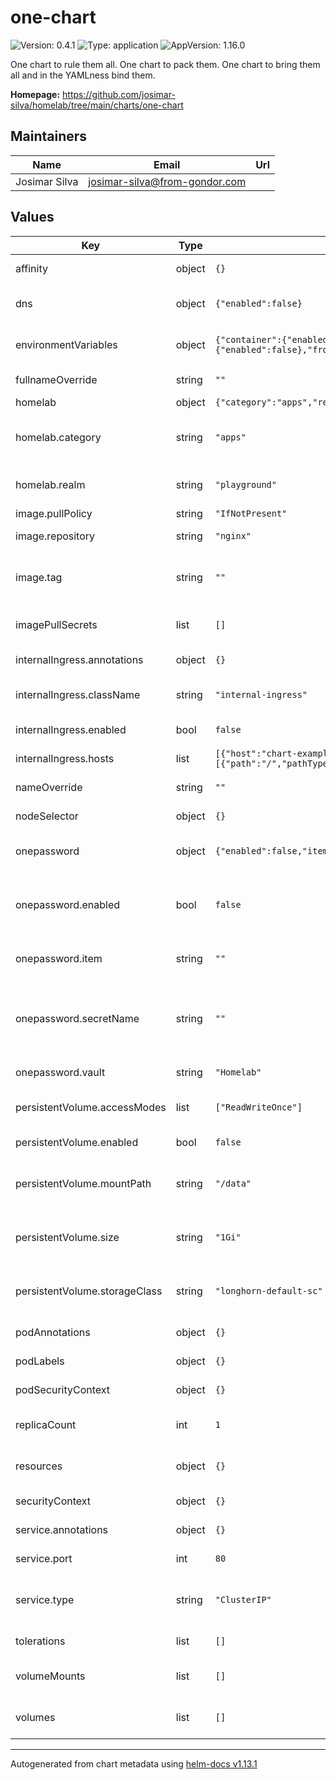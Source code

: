 # one-chart

![Version: 0.4.1](https://img.shields.io/badge/Version-0.4.1-informational?style=flat-square) ![Type: application](https://img.shields.io/badge/Type-application-informational?style=flat-square) ![AppVersion: 1.16.0](https://img.shields.io/badge/AppVersion-1.16.0-informational?style=flat-square)

One chart to rule them all. One chart to pack them. One chart to bring them all and in the YAMLness bind them.

**Homepage:** <https://github.com/josimar-silva/homelab/tree/main/charts/one-chart>

## Maintainers

| Name | Email | Url |
| ---- | ------ | --- |
| Josimar Silva | <josimar-silva@from-gondor.com> |  |

## Values

| Key | Type | Default | Description |
|-----|------|---------|-------------|
| affinity | object | `{}` | Affinity rules for pod scheduling |
| dns | object | `{"enabled":false}` | DNS configuration for the application |
| environmentVariables | object | `{"container":{"enabled":false},"fromConfigMap":{"enabled":false},"fromSecret":{"enabled":false}}` | Environment variables for the deployment |
| fullnameOverride | string | `""` | Override the full resource name |
| homelab | object | `{"category":"apps","realm":"playground"}` | Homelab settings |
| homelab.category | string | `"apps"` | Homelab category label. Defaults to "apps". |
| homelab.realm | string | `"playground"` | Homelab realm label. Defaults to "playground". |
| image.pullPolicy | string | `"IfNotPresent"` | Image pull policy |
| image.repository | string | `"nginx"` | Container image repository |
| image.tag | string | `""` | Overrides the image tag whose default is the chart appVersion |
| imagePullSecrets | list | `[]` | Image pull secrets for private registries |
| internalIngress.annotations | object | `{}` | Annotations for the ingress |
| internalIngress.className | string | `"internal-ingress"` | Ingress class name. Defaults to "internal-ingress" |
| internalIngress.enabled | bool | `false` | Enable internal ingress |
| internalIngress.hosts | list | `[{"host":"chart-example.local","paths":[{"path":"/","pathType":"ImplementationSpecific"}]}]` | Ingress hosts and paths |
| nameOverride | string | `""` | Override the chart name |
| nodeSelector | object | `{}` | Node selector for pod scheduling |
| onepassword | object | `{"enabled":false,"item":"","secretName":"","vault":"Homelab"}` | 1Password integration settings |
| onepassword.enabled | bool | `false` | Enable creating a OnePasswordItem to generate a Kubernetes Secret. |
| onepassword.item | string | `""` | The name of the item within the vault. |
| onepassword.secretName | string | `""` | The name of the Kubernetes Secret to be created by the operator. Defaults to <Release Name>-onepassword. |
| onepassword.vault | string | `"Homelab"` | The name of the 1Password vault. |
| persistentVolume.accessModes | list | `["ReadWriteOnce"]` | Access modes for PVC. Defaults to ReadWriteOnce |
| persistentVolume.enabled | bool | `false` | Enable persistent volume claim |
| persistentVolume.mountPath | string | `"/data"` | Mount path for the persistent volume. Defaults to /data |
| persistentVolume.size | string | `"1Gi"` | Size of the persistent volume. Defaults to 1Gi |
| persistentVolume.storageClass | string | `"longhorn-default-sc"` | Storage class for PVC. Defaults to "longhorn-default-sc" |
| podAnnotations | object | `{}` | Annotations for the pod |
| podLabels | object | `{}` | Additional labels for the pod |
| podSecurityContext | object | `{}` | Pod-level security context |
| replicaCount | int | `1` | Number of replicas for the deployment |
| resources | object | `{}` | Resource requests and limits |
| securityContext | object | `{}` | Container-level security context |
| service.annotations | object | `{}` | Annotations for the service |
| service.port | int | `80` | Service port. Defaults to 80. |
| service.type | string | `"ClusterIP"` | Kubernetes service type. Defaults to ClusterIP. |
| tolerations | list | `[]` | Tolerations for pod scheduling |
| volumeMounts | list | `[]` | Additional volume mounts for the container |
| volumes | list | `[]` | Additional volumes for the pod |

----------------------------------------------
Autogenerated from chart metadata using [helm-docs v1.13.1](https://github.com/norwoodj/helm-docs/releases/v1.13.1)
